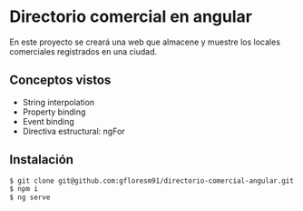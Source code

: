 # Directorio comercial en angular

En este proyecto se creará una web que almacene y muestre los locales comerciales registrados en una ciudad.

## Conceptos vistos

- String interpolation
- Property binding
- Event binding
- Directiva estructural: ngFor

## Instalación

```bash
$ git clone git@github.com:gfloresm91/directorio-comercial-angular.git
$ npm i
$ ng serve
```
